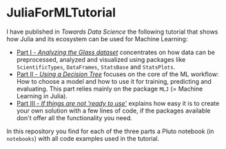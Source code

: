 # JuliaForMLTutorial

I have published in *Towards Data Science* the following tutorial that shows how Julia and its ecosystem can be used for Machine Learning:
- [Part I - *Analyzing the Glass dataset*](https://towardsdatascience.com/part-i-analyzing-the-glass-dataset-c556788a496f) concentrates on how data can be preprocessed, analyzed and visualized using packages like `ScientificTypes`, `DataFrames`, `StatsBase` and `StatsPlots`.
- [Part II - *Using a Decision Tree*](https://towardsdatascience.com/part-ii-using-a-decision-tree-ddffa4004e47) focuses on the core of the ML workflow: How to choose a model and how to use it for training, predicting and evaluating. This part relies mainly on the package `MLJ` (= Machine Learning in Julia).
- [Part III - *If things are not 'ready to use'*](https://towardsdatascience.com/part-iii-if-things-are-not-ready-to-use-59d2db378bec) explains how easy it is to create your own solution with a few lines of code, if the packages available don't offer all the functionality you need.

In this repository you find for each of the three parts a Pluto notebook (in `notebooks`) with all code examples used in the tutorial.

